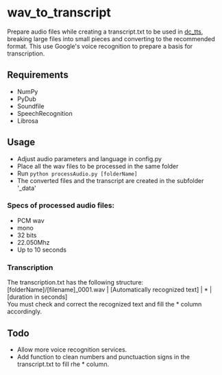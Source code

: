 # wav_to_transcript

Prepare audio files while creating a transcript.txt to be used in [dc_tts](https://github.com/Kyubyong/dc_tts), breaking large files into small pieces and converting to the recommended format. This use Google's voice recognition to prepare a basis for transcription.

## Requirements
* NumPy
* PyDub
* Soundfile
* SpeechRecognition
* Librosa

## Usage
* Adjust audio parameters and language in config.py
* Place all the wav files to be processed in the same folder
* Run `python processAudio.py [folderName]`
* The converted files and the transcript are created in the subfolder '_data'

### Specs of processed audio files:
* PCM wav
* mono
* 32 bits
* 22.050Mhz
* Up to 10 seconds

### Transcription
The transcription.txt has the following structure:<br>
[folderName]/[filename]_0001.wav | [Automatically recognized text] | * | [duration in seconds]<br>
You must check and correct the recognized text and fill the * column accordingly.

## Todo
- Allow more voice recognition services.
- Add function to clean numbers and punctuaction signs in the transcript.txt to fill rhe * column.